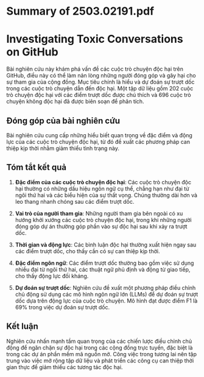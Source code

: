 # Summary of 2503.02191.pdf

# Investigating Toxic Conversations on GitHub

Bài nghiên cứu này khám phá vấn đề các cuộc trò chuyện độc hại trên GitHub, điều này có thể làm nản lòng những người đóng góp và gây hại cho sự tham gia của cộng đồng. Mục tiêu chính là hiểu và dự đoán sự trượt dốc trong các cuộc trò chuyện dẫn đến độc hại. Một tập dữ liệu gồm 202 cuộc trò chuyện độc hại với các điểm trượt dốc được chú thích và 696 cuộc trò chuyện không độc hại đã được biên soạn để phân tích.

## Đóng góp của bài nghiên cứu

Bài nghiên cứu cung cấp những hiểu biết quan trọng về đặc điểm và động lực của các cuộc trò chuyện độc hại, từ đó đề xuất các phương pháp can thiệp kịp thời nhằm giảm thiểu tình trạng này.

## Tóm tắt kết quả

1. **Đặc điểm của các cuộc trò chuyện độc hại**: Các cuộc trò chuyện độc hại thường có những dấu hiệu ngôn ngữ cụ thể, chẳng hạn như đại từ ngôi thứ hai và các biểu hiện của sự thất vọng. Chúng thường dài hơn và leo thang nhanh chóng sau các điểm trượt dốc.

2. **Vai trò của người tham gia**: Những người tham gia bên ngoài có xu hướng khởi xướng các cuộc trò chuyện độc hại, trong khi những người đóng góp dự án thường góp phần vào sự độc hại sau khi xảy ra trượt dốc.

3. **Thời gian và động lực**: Các bình luận độc hại thường xuất hiện ngay sau các điểm trượt dốc, cho thấy cần có sự can thiệp kịp thời.

4. **Đặc điểm ngôn ngữ**: Các điểm trượt dốc thường bao gồm việc sử dụng nhiều đại từ ngôi thứ hai, các thuật ngữ phủ định và động từ giao tiếp, cho thấy động lực đối kháng.

5. **Dự đoán sự trượt dốc**: Nghiên cứu đề xuất một phương pháp điều chỉnh chủ động sử dụng các mô hình ngôn ngữ lớn (LLMs) để dự đoán sự trượt dốc dựa trên động lực của cuộc trò chuyện. Mô hình đạt được điểm F1 là 69% trong việc dự đoán sự trượt dốc.

## Kết luận

Nghiên cứu nhấn mạnh tầm quan trọng của các chiến lược điều chỉnh chủ động để ngăn chặn sự độc hại trong các cộng đồng trực tuyến, đặc biệt là trong các dự án phần mềm mã nguồn mở. Công việc trong tương lai nên tập trung vào việc mở rộng tập dữ liệu và phát triển các công cụ can thiệp thời gian thực để giảm thiểu các tương tác độc hại.
